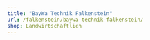 ```yaml
---
title: "BayWa Technik Falkenstein"
url: /falkenstein/baywa-technik-falkenstein/
shop: Landwirtschaftlich
---
```

